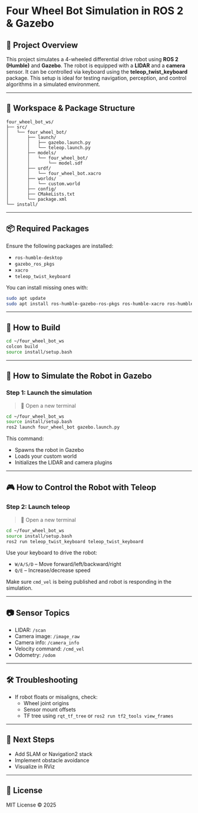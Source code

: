 # Four Wheel Bot Simulation in ROS 2 & Gazebo

## 📌 Project Overview

This project simulates a 4-wheeled differential drive robot using **ROS 2 (Humble)** and **Gazebo**. The robot is equipped with a **LIDAR** and a **camera** sensor. It can be controlled via keyboard using the **teleop_twist_keyboard** package. This setup is ideal for testing navigation, perception, and control algorithms in a simulated environment.

---

## 📁 Workspace & Package Structure

```
four_wheel_bot_ws/
├── src/
│   └── four_wheel_bot/
│       ├── launch/
│       │   ├── gazebo.launch.py
│       │   └── teleop.launch.py
│       ├── models/
│       │   └── four_wheel_bot/
│       │       └── model.sdf
│       ├── urdf/
│       │   └── four_wheel_bot.xacro
│       ├── worlds/
│       │   └── custom.world
│       ├── config/
│       ├── CMakeLists.txt
│       └── package.xml
└── install/
```

---

## 📦 Required Packages

Ensure the following packages are installed:
- `ros-humble-desktop`
- `gazebo_ros_pkgs`
- `xacro`
- `teleop_twist_keyboard`

You can install missing ones with:

```bash
sudo apt update
sudo apt install ros-humble-gazebo-ros-pkgs ros-humble-xacro ros-humble-teleop-twist-keyboard
```

---

## 🚀 How to Build

```bash
cd ~/four_wheel_bot_ws
colcon build
source install/setup.bash
```

---

## 🧪 How to Simulate the Robot in Gazebo

### Step 1: Launch the simulation

> 📌 Open a new terminal

```bash
cd ~/four_wheel_bot_ws
source install/setup.bash
ros2 launch four_wheel_bot gazebo.launch.py
```

This command:
- Spawns the robot in Gazebo
- Loads your custom world
- Initializes the LIDAR and camera plugins

---

## 🎮 How to Control the Robot with Teleop

### Step 2: Launch teleop

> 📌 Open a new terminal

```bash
cd ~/four_wheel_bot_ws
source install/setup.bash
ros2 run teleop_twist_keyboard teleop_twist_keyboard
```

Use your keyboard to drive the robot:
- `W/A/S/D` – Move forward/left/backward/right
- `Q/E` – Increase/decrease speed

Make sure `cmd_vel` is being published and robot is responding in the simulation.

---

## 📷 Sensor Topics

- LIDAR: `/scan`
- Camera image: `/image_raw`
- Camera info: `/camera_info`
- Velocity command: `/cmd_vel`
- Odometry: `/odom`

---

## 🛠️ Troubleshooting

- If robot floats or misaligns, check:
  - Wheel joint origins
  - Sensor mount offsets
  - TF tree using `rqt_tf_tree` or `ros2 run tf2_tools view_frames`

---

## 📌 Next Steps

- Add SLAM or Navigation2 stack
- Implement obstacle avoidance
- Visualize in RViz

---

## 📃 License

MIT License © 2025
